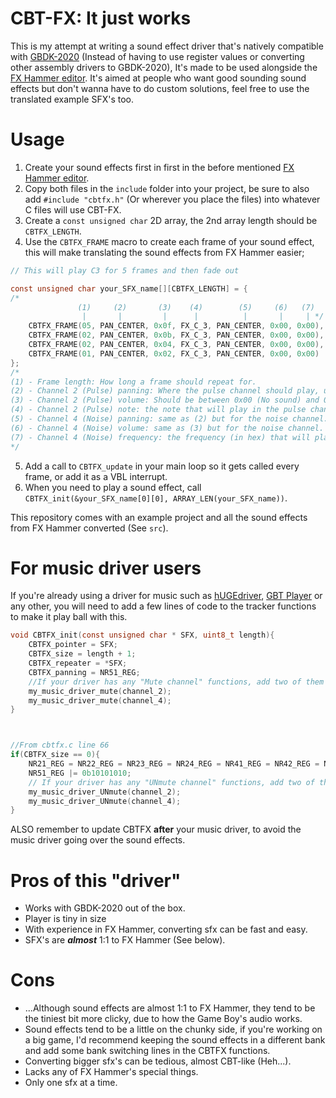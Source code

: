 # CBT-FX: It just works
This is my attempt at writing a sound effect driver that's natively compatible with [GBDK-2020](https://github.com/gbdk-2020/gbdk-2020/) (Instead of having to use register values or converting other assembly drivers to GBDK-2020), It's made to be used alongside the [FX Hammer editor](https://www.pouet.net/prod.php?which=17337). It's aimed at people who want good sounding sound effects but don't wanna have to do custom solutions, feel free to use the translated example SFX's too.

# Usage
1. Create your sound effects first in first in the before mentioned [FX Hammer editor](https://www.pouet.net/prod.php?which=17337).
 2. Copy both files in the `include` folder into your project, be sure to also add `#include "cbtfx.h"` (Or wherever you place the files) into whatever C files will use CBT-FX.
 3. Create a `const unsigned char` 2D array, the 2nd array length should be `CBTFX_LENGTH`.
 4. Use the `CBTFX_FRAME` macro to create each frame of your sound effect, this will make translating the sound effects from FX Hammer easier;
``` c
// This will play C3 for 5 frames and then fade out

const unsigned char your_SFX_name[][CBTFX_LENGTH] = { 
/*
               (1)     (2)       (3)    (4)        (5)     (6)   (7)
                |       |         |      |          |       |     | */
    CBTFX_FRAME(05, PAN_CENTER, 0x0f, FX_C_3, PAN_CENTER, 0x00, 0x00),
    CBTFX_FRAME(02, PAN_CENTER, 0x0b, FX_C_3, PAN_CENTER, 0x00, 0x00),
    CBTFX_FRAME(02, PAN_CENTER, 0x04, FX_C_3, PAN_CENTER, 0x00, 0x00),
    CBTFX_FRAME(01, PAN_CENTER, 0x02, FX_C_3, PAN_CENTER, 0x00, 0x00)
};
/*
(1) - Frame length: How long a frame should repeat for.
(2) - Channel 2 (Pulse) panning: Where the pulse channel should play, use the PAN_CENTER, PAN_LEFT and PAN_RIGHT macros.
(3) - Channel 2 (Pulse) volume: Should be between 0x00 (No sound) and 0x0f (Full volume).
(4) - Channel 2 (Pulse) note: the note that will play in the pulse channel, CBTFX has macros for each note ranging from FX_C_0 to FX_B_5.
(5) - Channel 4 (Noise) panning: same as (2) but for the noise channel.
(6) - Channel 4 (Noise) volume: same as (3) but for the noise channel.
(7) - Channel 4 (Noise) frequency: the frequency (in hex) that will play in the noise channel.
*/
```
5. Add a call to `CBTFX_update` in your main loop so it gets called every frame, or add it as a VBL interrupt.
6. When you need to play a sound effect, call `CBTFX_init(&your_SFX_name[0][0], ARRAY_LEN(your_SFX_name))`.

This repository comes with an example project and all the sound effects from FX Hammer converted (See `src`).

# For music driver users
If you're already using a driver for music such as [hUGEdriver](https://github.com/SuperDisk/hUGEDriver), [GBT Player](https://github.com/AntonioND/gbt-player/tree/master/legacy_gbdk) or any other, you will need to add a few lines of code to the tracker functions to make it play ball with this.
```c
void CBTFX_init(const unsigned char * SFX, uint8_t length){
    CBTFX_pointer = SFX;
    CBTFX_size = length + 1;
    CBTFX_repeater = *SFX;
    CBTFX_panning = NR51_REG;
    //If your driver has any "Mute channel" functions, add two of them here for channel 2 and 4, something like:
    my_music_driver_mute(channel_2);
    my_music_driver_mute(channel_4);
}



//From cbtfx.c line 66
if(CBTFX_size == 0){
    NR21_REG = NR22_REG = NR23_REG = NR24_REG = NR41_REG = NR42_REG = NR43_REG = NR44_REG = 0;
    NR51_REG |= 0b10101010;
    // If your driver has any "UNmute channel" functions, add two of them for channel 2 and 4.
    my_music_driver_UNmute(channel_2);
    my_music_driver_UNmute(channel_4);
}
```

ALSO remember to update CBTFX **after** your music driver, to avoid the music driver going over the sound effects.

# Pros of this "driver"
- Works with GBDK-2020 out of the box.
- Player is tiny in size
- With experience in FX Hammer, converting sfx can be fast and easy.
- SFX's are ***almost*** 1:1 to FX Hammer (See below).
# Cons
- ...Although sound effects are almost 1:1 to FX Hammer, they tend to be the tiniest bit more clicky, due to how the Game Boy's audio works.
- Sound effects tend to be a little on the chunky side, if you're working on a big game, I'd recommend keeping the sound effects in a different bank and add some bank switching lines in the CBTFX functions.
- Converting bigger sfx's can be tedious, almost CBT-like (Heh...).
- Lacks any of FX Hammer's special things.
- Only one sfx at a time.